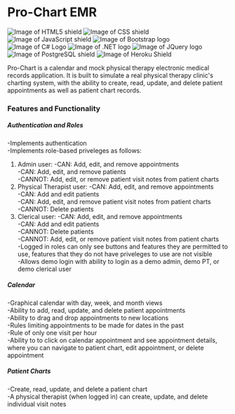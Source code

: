 # Pro-Chart EMR

![Image of HTML5 shield](https://img.shields.io/badge/HTML5-E34F26?style=for-the-badge&logo=html5&logoColor=white) ![Image of CSS shield](https://img.shields.io/badge/CSS3-1572B6?style=for-the-badge&logo=css3&logoColor=white
) ![Image of JavaScript shield](https://img.shields.io/badge/JavaScript-F7DF1E?style=for-the-badge&logo=javascript&logoColor=black) ![Image of Bootstrap logo](https://img.shields.io/badge/Bootstrap-563D7C?style=for-the-badge&logo=bootstrap&logoColor=white) ![Image of C# Logo](https://img.shields.io/badge/C%23-239120?style=for-the-badge&logo=c-sharp&logoColor=white) ![Image of .NET logo](https://img.shields.io/badge/.NET-5C2D91?style=for-the-badge&logo=.net&logoColor=white)
 ![Image of JQuery logo](https://img.shields.io/badge/jQuery-0769AD?style=for-the-badge&logo=jquery&logoColor=white
) ![Image of PostgreSQL shield](https://img.shields.io/badge/PostgreSQL-316192?style=for-the-badge&logo=postgresql&logoColor=white
) ![Image of Heroku Shield](https://img.shields.io/badge/Heroku-430098?style=for-the-badge&logo=heroku&logoColor=white)

Pro-Chart is a calendar and mock physical therapy electronic medical records application. It is built to simulate a real physical therapy clinic's charting system, with the ability to create, read, update, and delete patient appointments as well as patient chart records.

### Features and Functionality
##### Authentication and Roles
-Implements authentication \
-Implements role-based priveleges as follows:
  1. Admin user:
    -CAN: Add, edit, and remove appointments \
    -CAN: Add, edit, and remove patients \
    -CANNOT: Add, edit, or remove patient visit notes from patient charts 
  2. Physical Therapist user:
    -CAN: Add, edit, and remove appointments \
    -CAN: Add and edit patients \
    -CAN: Add, edit, and remove patient visit notes from patient charts \
    -CANNOT: Delete patients 
  3. Clerical user:
    -CAN: Add, edit, and remove appointments \
    -CAN: Add and edit patients \
    -CANNOT: Delete patients \
    -CANNOT: Add, edit, or remove patient visit notes from patient charts \
-Logged in roles can only see buttons and features they are permitted to use, features that they do not have priveleges to use are not visible \
-Allows demo login with ability to login as a demo admin, demo PT, or demo clerical user 

##### Calendar
-Graphical calendar with day, week, and month views \
-Ability to add, read, update, and delete patient appointments \
-Ability to drag and drop appointments to new locations \
-Rules limiting appointments to be made for dates in the past \
-Rule of only one visit per hour \
-Ability to to click on calendar appointment and see appointment details, where you can navigate to patient chart, edit appointment, or delete appointment 

##### Patient Charts
-Create, read, update, and delete a patient chart \
-A physical therapist (when logged in) can create, update, and delete individual visit notes 


